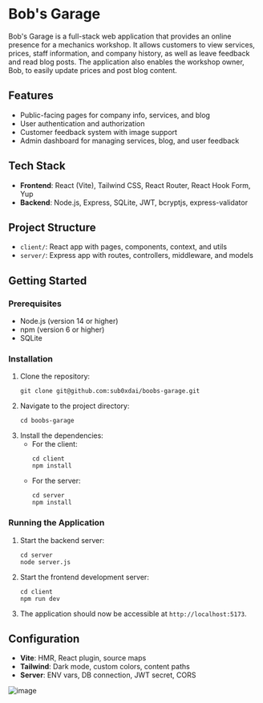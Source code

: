 # Bob's Garage

Bob's Garage is a full-stack web application that provides an online presence for a mechanics workshop. It allows customers to view services, prices, staff information, and company history, as well as leave feedback and read blog posts. The application also enables the workshop owner, Bob, to easily update prices and post blog content.

## Features
- Public-facing pages for company info, services, and blog
- User authentication and authorization
- Customer feedback system with image support
- Admin dashboard for managing services, blog, and user feedback

## Tech Stack
- **Frontend**: React (Vite), Tailwind CSS, React Router, React Hook Form, Yup
- **Backend**: Node.js, Express, SQLite, JWT, bcryptjs, express-validator

## Project Structure
- `client/`: React app with pages, components, context, and utils
- `server/`: Express app with routes, controllers, middleware, and models

## Getting Started

### Prerequisites
- Node.js (version 14 or higher)
- npm (version 6 or higher)
- SQLite

### Installation
1. Clone the repository:
   ```
   git clone git@github.com:sub0xdai/boobs-garage.git
   ```
2. Navigate to the project directory:
   ```
   cd boobs-garage
   ```
3. Install the dependencies:
   - For the client:
     ```
     cd client
     npm install
     ```
   - For the server:
     ```
     cd server
     npm install
     ```

### Running the Application
1. Start the backend server:
   ```
   cd server
   node server.js
   ```
2. Start the frontend development server:
   ```
   cd client
   npm run dev
   ```
3. The application should now be accessible at `http://localhost:5173`.

## Configuration
- **Vite**: HMR, React plugin, source maps
- **Tailwind**: Dark mode, custom colors, content paths
- **Server**: ENV vars, DB connection, JWT secret, CORS

![image](https://github.com/user-attachments/assets/4cd3e802-6b1d-4dc7-a687-aa6d8ba3d837)





